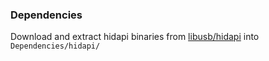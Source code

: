 ### Dependencies
Download and extract hidapi binaries from [libusb/hidapi](https://github.com/libusb/hidapi/releases) into `Dependencies/hidapi/`
